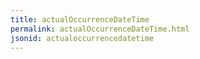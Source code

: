 ```yaml
---
title: actualOccurrenceDateTime
permalink: actualOccurrenceDateTime.html
jsonid: actualoccurrencedatetime
---
```

